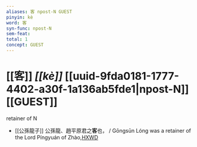 ```yaml
---
aliases: 客 npost-N GUEST
pinyin: kè
word: 客
syn-func: npost-N
sem-feat: 
total: 1
concept: GUEST 
---
```

# [[客]] *[[kè]]*  [[uuid-9fda0181-1777-4402-a30f-1a136ab5fde1|npost-N]] [[GUEST]]
retainer of N
 - [[公孫龍子]] 公孫龍、趙平原君之**客**也，
                     / Gōngsūn Lóng was a retainer of the Lord Píngyuán of Zhào,[HXWD](https://hxwd.org/textview.html?location=CH1a0941_CHANT_001-3a.2)
